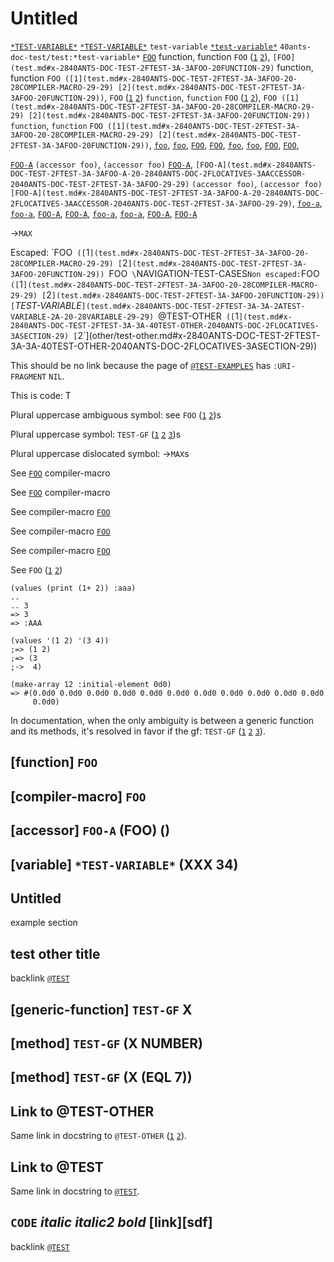 <a id="x-2840ANTS-DOC-TEST-2FTEST-3A-3A-40TEST-2040ANTS-DOC-2FLOCATIVES-3ASECTION-29"></a>

# Untitled

[`*TEST-VARIABLE*`](test.md#x-2840ANTS-DOC-TEST-2FTEST-3A-3A-2ATEST-VARIABLE-2A-20-28VARIABLE-29-29)
[`*TEST-VARIABLE*`](test.md#x-2840ANTS-DOC-TEST-2FTEST-3A-3A-2ATEST-VARIABLE-2A-20-28VARIABLE-29-29)
`test-variable`
[`*test-variable*`](test.md#x-2840ANTS-DOC-TEST-2FTEST-3A-3A-2ATEST-VARIABLE-2A-20-28VARIABLE-29-29)
`40ants-doc-test/test:*test-variable*`
[`FOO`](test.md#x-2840ANTS-DOC-TEST-2FTEST-3A-3AFOO-20FUNCTION-29) function, function `FOO` ([`1`](test.md#x-2840ANTS-DOC-TEST-2FTEST-3A-3AFOO-20-28COMPILER-MACRO-29-29) [`2`](test.md#x-2840ANTS-DOC-TEST-2FTEST-3A-3AFOO-20FUNCTION-29)),
`[FOO](test.md#x-2840ANTS-DOC-TEST-2FTEST-3A-3AFOO-20FUNCTION-29)` function, function `FOO ([1](test.md#x-2840ANTS-DOC-TEST-2FTEST-3A-3AFOO-20-28COMPILER-MACRO-29-29) [2](test.md#x-2840ANTS-DOC-TEST-2FTEST-3A-3AFOO-20FUNCTION-29))`,
`FOO` ([`1`](test.md#x-2840ANTS-DOC-TEST-2FTEST-3A-3AFOO-20-28COMPILER-MACRO-29-29) [`2`](test.md#x-2840ANTS-DOC-TEST-2FTEST-3A-3AFOO-20FUNCTION-29)) `function`, `function` `FOO` ([`1`](test.md#x-2840ANTS-DOC-TEST-2FTEST-3A-3AFOO-20-28COMPILER-MACRO-29-29) [`2`](test.md#x-2840ANTS-DOC-TEST-2FTEST-3A-3AFOO-20FUNCTION-29)),
`FOO ([1](test.md#x-2840ANTS-DOC-TEST-2FTEST-3A-3AFOO-20-28COMPILER-MACRO-29-29) [2](test.md#x-2840ANTS-DOC-TEST-2FTEST-3A-3AFOO-20FUNCTION-29))` `function`, `function` `FOO ([1](test.md#x-2840ANTS-DOC-TEST-2FTEST-3A-3AFOO-20-28COMPILER-MACRO-29-29) [2](test.md#x-2840ANTS-DOC-TEST-2FTEST-3A-3AFOO-20FUNCTION-29))`,
[`foo`](test.md#x-2840ANTS-DOC-TEST-2FTEST-3A-3AFOO-20FUNCTION-29),
[`foo`](test.md#x-2840ANTS-DOC-TEST-2FTEST-3A-3AFOO-20FUNCTION-29),
[`FOO`](test.md#x-2840ANTS-DOC-TEST-2FTEST-3A-3AFOO-20FUNCTION-29),
[`FOO`](test.md#x-2840ANTS-DOC-TEST-2FTEST-3A-3AFOO-20FUNCTION-29),
[`foo`](test.md#x-2840ANTS-DOC-TEST-2FTEST-3A-3AFOO-20FUNCTION-29),
[`foo`](test.md#x-2840ANTS-DOC-TEST-2FTEST-3A-3AFOO-20FUNCTION-29),
[`FOO`](test.md#x-2840ANTS-DOC-TEST-2FTEST-3A-3AFOO-20FUNCTION-29),
[`FOO`](test.md#x-2840ANTS-DOC-TEST-2FTEST-3A-3AFOO-20FUNCTION-29),

[`FOO-A`](test.md#x-2840ANTS-DOC-TEST-2FTEST-3A-3AFOO-A-20-2840ANTS-DOC-2FLOCATIVES-3AACCESSOR-2040ANTS-DOC-TEST-2FTEST-3A-3AFOO-29-29) `(accessor foo)`, `(accessor foo)` [`FOO-A`](test.md#x-2840ANTS-DOC-TEST-2FTEST-3A-3AFOO-A-20-2840ANTS-DOC-2FLOCATIVES-3AACCESSOR-2040ANTS-DOC-TEST-2FTEST-3A-3AFOO-29-29),
`[FOO-A](test.md#x-2840ANTS-DOC-TEST-2FTEST-3A-3AFOO-A-20-2840ANTS-DOC-2FLOCATIVES-3AACCESSOR-2040ANTS-DOC-TEST-2FTEST-3A-3AFOO-29-29)` `(accessor foo)`, `(accessor foo)` `[FOO-A](test.md#x-2840ANTS-DOC-TEST-2FTEST-3A-3AFOO-A-20-2840ANTS-DOC-2FLOCATIVES-3AACCESSOR-2040ANTS-DOC-TEST-2FTEST-3A-3AFOO-29-29)`,
[`foo-a`](test.md#x-2840ANTS-DOC-TEST-2FTEST-3A-3AFOO-A-20-2840ANTS-DOC-2FLOCATIVES-3AACCESSOR-2040ANTS-DOC-TEST-2FTEST-3A-3AFOO-29-29),
[`foo-a`](test.md#x-2840ANTS-DOC-TEST-2FTEST-3A-3AFOO-A-20-2840ANTS-DOC-2FLOCATIVES-3AACCESSOR-2040ANTS-DOC-TEST-2FTEST-3A-3AFOO-29-29),
[`FOO-A`](test.md#x-2840ANTS-DOC-TEST-2FTEST-3A-3AFOO-A-20-2840ANTS-DOC-2FLOCATIVES-3AACCESSOR-2040ANTS-DOC-TEST-2FTEST-3A-3AFOO-29-29),
[`FOO-A`](test.md#x-2840ANTS-DOC-TEST-2FTEST-3A-3AFOO-A-20-2840ANTS-DOC-2FLOCATIVES-3AACCESSOR-2040ANTS-DOC-TEST-2FTEST-3A-3AFOO-29-29),
[`foo-a`](test.md#x-2840ANTS-DOC-TEST-2FTEST-3A-3AFOO-A-20-2840ANTS-DOC-2FLOCATIVES-3AACCESSOR-2040ANTS-DOC-TEST-2FTEST-3A-3AFOO-29-29),
[`foo-a`](test.md#x-2840ANTS-DOC-TEST-2FTEST-3A-3AFOO-A-20-2840ANTS-DOC-2FLOCATIVES-3AACCESSOR-2040ANTS-DOC-TEST-2FTEST-3A-3AFOO-29-29),
[`FOO-A`](test.md#x-2840ANTS-DOC-TEST-2FTEST-3A-3AFOO-A-20-2840ANTS-DOC-2FLOCATIVES-3AACCESSOR-2040ANTS-DOC-TEST-2FTEST-3A-3AFOO-29-29),
[`FOO-A`](test.md#x-2840ANTS-DOC-TEST-2FTEST-3A-3AFOO-A-20-2840ANTS-DOC-2FLOCATIVES-3AACCESSOR-2040ANTS-DOC-TEST-2FTEST-3A-3AFOO-29-29)

->`MAX`

Escaped: \`FOO` ([`1`](test.md#x-2840ANTS-DOC-TEST-2FTEST-3A-3AFOO-20-28COMPILER-MACRO-29-29) [`2`](test.md#x-2840ANTS-DOC-TEST-2FTEST-3A-3AFOO-20FUNCTION-29)) `FOO` \`NAVIGATION-TEST-CASES`
Non escaped: `FOO` ([`1`](test.md#x-2840ANTS-DOC-TEST-2FTEST-3A-3AFOO-20-28COMPILER-MACRO-29-29) [`2`](test.md#x-2840ANTS-DOC-TEST-2FTEST-3A-3AFOO-20FUNCTION-29)) [`*TEST-VARIABLE*`](test.md#x-2840ANTS-DOC-TEST-2FTEST-3A-3A-2ATEST-VARIABLE-2A-20-28VARIABLE-29-29)
`@TEST-OTHER` ([`1`](test.md#x-2840ANTS-DOC-TEST-2FTEST-3A-3A-40TEST-OTHER-2040ANTS-DOC-2FLOCATIVES-3ASECTION-29) [`2`](other/test-other.md#x-2840ANTS-DOC-TEST-2FTEST-3A-3A-40TEST-OTHER-2040ANTS-DOC-2FLOCATIVES-3ASECTION-29))

This should be no link because the page of [`@TEST-EXAMPLES`](test.md#x-2840ANTS-DOC-TEST-2FTEST-3A-3A-40TEST-EXAMPLES-2040ANTS-DOC-2FLOCATIVES-3ASECTION-29)
has `:URI-FRAGMENT` `NIL`.

This is code: T

Plural uppercase ambiguous symbol: see `FOO` ([`1`](test.md#x-2840ANTS-DOC-TEST-2FTEST-3A-3AFOO-20-28COMPILER-MACRO-29-29) [`2`](test.md#x-2840ANTS-DOC-TEST-2FTEST-3A-3AFOO-20FUNCTION-29))s

Plural uppercase symbol: `TEST-GF` ([`1`](test.md#x-2840ANTS-DOC-TEST-2FTEST-3A-3ATEST-GF-20-28METHOD-20NIL-20-28-28EQL-207-29-29-29-29) [`2`](test.md#x-2840ANTS-DOC-TEST-2FTEST-3A-3ATEST-GF-20-28METHOD-20NIL-20-28NUMBER-29-29-29) [`3`](test.md#x-2840ANTS-DOC-TEST-2FTEST-3A-3ATEST-GF-20GENERIC-FUNCTION-29))s

Plural uppercase dislocated symbol: ->`MAX`s

See
[`FOO`](test.md#x-2840ANTS-DOC-TEST-2FTEST-3A-3AFOO-20-28COMPILER-MACRO-29-29) compiler-macro

See [`FOO`](test.md#x-2840ANTS-DOC-TEST-2FTEST-3A-3AFOO-20-28COMPILER-MACRO-29-29)
compiler-macro

See
compiler-macro [`FOO`](test.md#x-2840ANTS-DOC-TEST-2FTEST-3A-3AFOO-20-28COMPILER-MACRO-29-29)

See compiler-macro
[`FOO`](test.md#x-2840ANTS-DOC-TEST-2FTEST-3A-3AFOO-20-28COMPILER-MACRO-29-29)

See
compiler-macro 
[`FOO`](test.md#x-2840ANTS-DOC-TEST-2FTEST-3A-3AFOO-20-28COMPILER-MACRO-29-29)

See
`FOO` ([`1`](test.md#x-2840ANTS-DOC-TEST-2FTEST-3A-3AFOO-20-28COMPILER-MACRO-29-29) [`2`](test.md#x-2840ANTS-DOC-TEST-2FTEST-3A-3AFOO-20FUNCTION-29))

```cl-transcript
(values (print (1+ 2)) :aaa)
..
.. 3 
=> 3
=> :AAA
```
```cl-transcript
(values '(1 2) '(3 4))
;=> (1 2)
;=> (3
;->  4)
```
```cl-transcript
(make-array 12 :initial-element 0d0)
=> #(0.0d0 0.0d0 0.0d0 0.0d0 0.0d0 0.0d0 0.0d0 0.0d0 0.0d0 0.0d0 0.0d0
     0.0d0)
```
In documentation, when the only ambiguity is between a generic
function and its methods, it's resolved in favor if the gf:
`TEST-GF` ([`1`](test.md#x-2840ANTS-DOC-TEST-2FTEST-3A-3ATEST-GF-20-28METHOD-20NIL-20-28-28EQL-207-29-29-29-29) [`2`](test.md#x-2840ANTS-DOC-TEST-2FTEST-3A-3ATEST-GF-20-28METHOD-20NIL-20-28NUMBER-29-29-29) [`3`](test.md#x-2840ANTS-DOC-TEST-2FTEST-3A-3ATEST-GF-20GENERIC-FUNCTION-29)).

<a id="x-2840ANTS-DOC-TEST-2FTEST-3A-3AFOO-20FUNCTION-29"></a>

## [function] `FOO`



<a id="x-2840ANTS-DOC-TEST-2FTEST-3A-3AFOO-20-28COMPILER-MACRO-29-29"></a>

## [compiler-macro] `FOO`



<a id="x-2840ANTS-DOC-TEST-2FTEST-3A-3AFOO-A-20-2840ANTS-DOC-2FLOCATIVES-3AACCESSOR-2040ANTS-DOC-TEST-2FTEST-3A-3AFOO-29-29"></a>

## [accessor] `FOO-A` (FOO) ()



<a id="x-2840ANTS-DOC-TEST-2FTEST-3A-3A-2ATEST-VARIABLE-2A-20-28VARIABLE-29-29"></a>

## [variable] `*TEST-VARIABLE*` (XXX 34)



<a id="x-2840ANTS-DOC-TEST-2FTEST-3A-3A-40TEST-EXAMPLES-2040ANTS-DOC-2FLOCATIVES-3ASECTION-29"></a>

## Untitled

example section

<a id="x-2840ANTS-DOC-TEST-2FTEST-3A-3A-40TEST-OTHER-2040ANTS-DOC-2FLOCATIVES-3ASECTION-29"></a>

## test other title

backlink [`@TEST`](test.md#x-2840ANTS-DOC-TEST-2FTEST-3A-3A-40TEST-2040ANTS-DOC-2FLOCATIVES-3ASECTION-29)

<a id="x-2840ANTS-DOC-TEST-2FTEST-3A-3ATEST-GF-20GENERIC-FUNCTION-29"></a>

## [generic-function] `TEST-GF` X



<a id="x-2840ANTS-DOC-TEST-2FTEST-3A-3ATEST-GF-20-28METHOD-20NIL-20-28NUMBER-29-29-29"></a>

## [method] `TEST-GF` (X NUMBER)



<a id="x-2840ANTS-DOC-TEST-2FTEST-3A-3ATEST-GF-20-28METHOD-20NIL-20-28-28EQL-207-29-29-29-29"></a>

## [method] `TEST-GF` (X (EQL 7))



<a id="x-2840ANTS-DOC-TEST-2FTEST-3A-3A-40TEST-SECTION-WITH-LINK-TO-OTHER-PAGE-IN-TITLE-2040ANTS-DOC-2FLOCATIVES-3ASECTION-29"></a>

## Link to @TEST-OTHER

Same link in docstring to `@TEST-OTHER` ([`1`](test.md#x-2840ANTS-DOC-TEST-2FTEST-3A-3A-40TEST-OTHER-2040ANTS-DOC-2FLOCATIVES-3ASECTION-29) [`2`](other/test-other.md#x-2840ANTS-DOC-TEST-2FTEST-3A-3A-40TEST-OTHER-2040ANTS-DOC-2FLOCATIVES-3ASECTION-29)).

<a id="x-2840ANTS-DOC-TEST-2FTEST-3A-3A-40TEST-SECTION-WITH-LINK-TO-SAME-PAGE-IN-TITLE-2040ANTS-DOC-2FLOCATIVES-3ASECTION-29"></a>

## Link to @TEST

Same link in docstring to [`@TEST`](test.md#x-2840ANTS-DOC-TEST-2FTEST-3A-3A-40TEST-2040ANTS-DOC-2FLOCATIVES-3ASECTION-29).

<a id="x-2840ANTS-DOC-TEST-2FTEST-3A-3A-40TEST-TRICKY-TITLE-2040ANTS-DOC-2FLOCATIVES-3ASECTION-29"></a>

## `CODE` *italic* _italic2_ *bold* [link][sdf] <thing>

backlink [`@TEST`](test.md#x-2840ANTS-DOC-TEST-2FTEST-3A-3A-40TEST-2040ANTS-DOC-2FLOCATIVES-3ASECTION-29)


